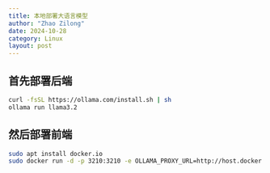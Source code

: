 ```yaml
---
title: 本地部署大语言模型 
author: "Zhao Zilong"
date: 2024-10-28
category: Linux
layout: post
---
```



## 首先部署后端

```bash
curl -fsSL https://ollama.com/install.sh | sh
ollama run llama3.2
```

## 然后部署前端

```bash
sudo apt install docker.io
sudo docker run -d -p 3210:3210 -e OLLAMA_PROXY_URL=http://host.docker.internal:11434/v1 lobehub/lobe-chat
```


